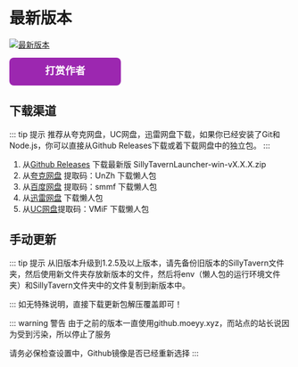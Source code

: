# 最新版本
[![最新版本](https://img.shields.io/github/v/release/LingyeSoul/SillyTavernLauncher)](https://github.com/LingyeSoul/SillyTavernLauncher/releases)

<a href="/tipping" style="display: inline-block; text-decoration: none;">
  <svg width="200" height="50" xmlns="http://www.w3.org/2000/svg">
    <rect width="100%" height="100%" rx="8" ry="8" fill="#9C27B0"/>
    <text x="50%" y="50%" dominant-baseline="middle" text-anchor="middle" font-family="Arial, sans-serif" font-size="18" fill="white" font-weight="bold">打赏作者</text>
  </svg>
</a>

## 下载渠道
::: tip 提示
推荐从夸克网盘，UC网盘，迅雷网盘下载，如果你已经安装了Git和Node.js，你可以直接从Github Releases下载或着下载网盘中的独立包。
:::
1. 从[Github Releases](https://github.com/LingyeSoul/SillyTavernLauncher/releases) 下载最新版 SillyTavernLauncher-win-vX.X.X.zip
2. 从[夸克网盘](https://pan.quark.cn/s/efdad4e8e386) 提取码：UnZh 下载懒人包
3. 从[百度网盘](https://pan.baidu.com/s/1DbyewbHfCfS5XDC1c7RdSg?pwd=smmf) 提取码：smmf 下载懒人包
4. 从[迅雷网盘](https://pan.xunlei.com/s/VOWYrs7gllC30zUIbqK0Q7W-A1?pwd=xznp) 下载懒人包
5. 从[UC网盘](https://drive.uc.cn/s/e795f2b64d4d4)提取码：VMiF 下载懒人包

## 手动更新
::: tip 提示
从旧版本升级到1.2.5及以上版本，请先备份旧版本的SillyTavern文件夹，然后使用新文件夹存放新版本的文件，然后将env（懒人包的运行环境文件夹）和SillyTavern文件夹中的文件复制到新版本中。

:::
如无特殊说明，直接下载更新包解压覆盖即可！

::: warning 警告
由于之前的版本一直使用github.moeyy.xyz，而站点的站长说因为受到污染，所以停止了服务

请务必保检查设置中，Github镜像是否已经重新选择
:::